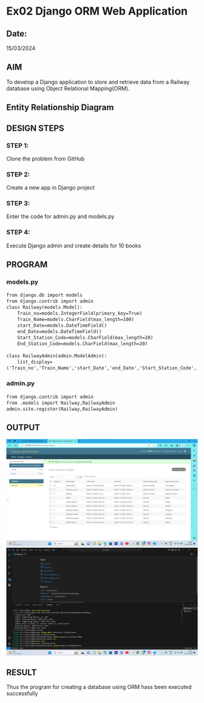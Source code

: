 # Ex02 Django ORM Web Application
## Date: 
15/03/2024
## AIM
To develop a Django application to store and retrieve data from a Railway database using Object Relational Mapping(ORM).

## Entity Relationship Diagram



## DESIGN STEPS

### STEP 1:
Clone the problem from GitHub

### STEP 2:
Create a new app in Django project

### STEP 3:
Enter the code for admin.py and models.py

### STEP 4:
Execute Django admin and create details for 10 books

## PROGRAM
### models.py
~~~
from django.db import models
from django.contrib import admin
class Railway(models.Model):
    Train_no=models.IntegerField(primary_key=True)
    Train_Name=models.CharField(max_length=100)
    start_Date=models.DateTimeField()
    end_Date=models.DateTimeField()
    Start_Station_Code=models.CharField(max_length=20)
    End_Station_Code=models.CharField(max_length=20)
    
class RailwayAdmin(admin.ModelAdmin):
    list_display=('Train_no','Train_Name','start_Date','end_Date','Start_Station_Code','End_Station_Code')
~~~
### admin.py
~~~
from django.contrib import admin
from .models import Railway,RailwayAdmin
admin.site.register(Railway,RailwayAdmin)
~~~
## OUTPUT
![admin](<Screenshot 2024-03-15 094749.png>)
![alt text](<Screenshot 2024-03-15 095152.png>)





## RESULT
Thus the program for creating a database using ORM hass been executed successfully
